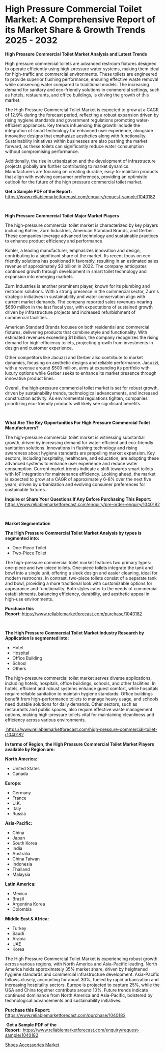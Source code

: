 <p><h1>High Pressure Commercial Toilet Market: A Comprehensive Report of its Market Share & Growth Trends 2025 - 2032</h1></p><p><strong>High Pressure Commercial Toilet Market Analysis and Latest Trends</strong></p>
<p><p>High pressure commercial toilets are advanced restroom fixtures designed to operate efficiently using high-pressure water systems, making them ideal for high-traffic and commercial environments. These toilets are engineered to provide superior flushing performance, ensuring effective waste removal while conserving water compared to traditional models. The increasing demand for sanitary and eco-friendly solutions in commercial settings, such as hotels, restaurants, and office buildings, is driving the growth of this market.</p><p>The High Pressure Commercial Toilet Market is expected to grow at a CAGR of 12.9% during the forecast period, reflecting a robust expansion driven by rising hygiene standards and government regulations promoting water-efficient appliances. Key trends influencing this growth include the integration of smart technology for enhanced user experience, alongside innovative designs that emphasize aesthetics along with functionality. Sustainability initiatives within businesses are also pushing the market forward, as these toilets can significantly reduce water consumption without compromising performance.</p><p>Additionally, the rise in urbanization and the development of infrastructure projects globally are further contributing to market dynamics. Manufacturers are focusing on creating durable, easy-to-maintain products that align with evolving consumer preferences, providing an optimistic outlook for the future of the high pressure commercial toilet market.</p></p>
<p><strong>Get a Sample PDF of the Report:&nbsp;</strong> <a href="https://www.reliablemarketforecast.com/enquiry/request-sample/1040182?utm_campaign=2267&utm_medium=2&utm_source=Github&utm_content=ia&utm_term=05022025&utm_id=high-pressure-commercial-toilet">https://www.reliablemarketforecast.com/enquiry/request-sample/1040182</a></p>
<p>&nbsp;</p>
<p><strong>High Pressure Commercial Toilet Major Market Players</strong></p>
<p><p>The high-pressure commercial toilet market is characterized by key players including Kohler, Zurn Industries, American Standard Brands, and Gerber. These companies leverage advanced technology and sustainable practices to enhance product efficiency and performance.</p><p>Kohler, a leading manufacturer, emphasizes innovation and design, contributing to a significant share of the market. Its recent focus on eco-friendly solutions has positioned it favorably, resulting in an estimated sales revenue of approximately $3 billion in 2022. The company anticipates continued growth through development in smart toilet technology and expansion into emerging markets.</p><p>Zurn Industries is another prominent player, known for its plumbing and restroom solutions. With a strong presence in the commercial sector, Zurn's strategic initiatives in sustainability and water conservation align with current market demands. The company reported sales revenues nearing $660 million in the last fiscal year, with expectations of sustained growth driven by infrastructure projects and increased refurbishment of commercial facilities.</p><p>American Standard Brands focuses on both residential and commercial fixtures, delivering products that combine style and functionality. With estimated revenues exceeding $1 billion, the company recognizes the rising demand for high-efficiency toilets, projecting growth from investments in design and customer experience.</p><p>Other competitors like Jacuzzi and Gerber also contribute to market dynamics, focusing on aesthetic designs and reliable performance. Jacuzzi, with a revenue around $500 million, aims at expanding its portfolio with luxury options while Gerber seeks to enhance its market presence through innovative product lines.</p><p>Overall, the high-pressure commercial toilet market is set for robust growth, driven by sustainability trends, technological advancements, and increased construction activity. As environmental regulations tighten, companies prioritizing eco-friendly products will likely see significant benefits.</p></p>
<p>&nbsp;</p>
<p><strong>What Are The Key Opportunities For High Pressure Commercial Toilet Manufacturers?</strong></p>
<p><p>The high-pressure commercial toilet market is witnessing substantial growth, driven by increasing demand for water-efficient and eco-friendly sanitation solutions. Innovations in flushing technology and rising awareness about hygiene standards are propelling market expansion. Key sectors, including hospitality, healthcare, and education, are adopting these advanced systems to enhance user experience and reduce water consumption. Current market trends indicate a shift towards smart toilets with IoT integration for maintenance efficiency. Looking ahead, the market is expected to grow at a CAGR of approximately 6-8% over the next five years, driven by urbanization and evolving consumer preferences for sustainable fixtures.</p></p>
<p><strong>Inquire or Share Your Questions If Any Before Purchasing This Report:</strong> <a href="https://www.reliablemarketforecast.com/enquiry/pre-order-enquiry/1040182?utm_campaign=2267&utm_medium=2&utm_source=Github&utm_content=ia&utm_term=05022025&utm_id=high-pressure-commercial-toilet">https://www.reliablemarketforecast.com/enquiry/pre-order-enquiry/1040182</a></p>
<p>&nbsp;</p>
<p><strong>Market Segmentation</strong></p>
<p><strong>The High Pressure Commercial Toilet Market Analysis by types is segmented into:</strong></p>
<p><ul><li>One-Piece Toilet</li><li>Two-Piece Toilet</li></ul></p>
<p><p>The high-pressure commercial toilet market features two primary types: one-piece and two-piece toilets. One-piece toilets integrate the tank and bowl into a single unit, offering a sleek design and easier cleaning, ideal for modern restrooms. In contrast, two-piece toilets consist of a separate tank and bowl, providing a more traditional look with customizable options for appearance and functionality. Both styles cater to the needs of commercial establishments, balancing efficiency, durability, and aesthetic appeal in high-use environments.</p></p>
<p><strong>Purchase this Report:&nbsp;</strong><a href="https://www.reliablemarketforecast.com/purchase/1040182?utm_campaign=2267&utm_medium=2&utm_source=Github&utm_content=ia&utm_term=05022025&utm_id=high-pressure-commercial-toilet">https://www.reliablemarketforecast.com/purchase/1040182</a></p>
<p>&nbsp;</p>
<p><strong>The High Pressure Commercial Toilet Market Industry Research by Application is segmented into:</strong></p>
<p><ul><li>Hotel</li><li>Hospital</li><li>Office Building</li><li>School</li><li>Others</li></ul></p>
<p><p>The high-pressure commercial toilet market serves diverse applications, including hotels, hospitals, office buildings, schools, and other facilities. In hotels, efficient and robust systems enhance guest comfort, while hospitals require reliable sanitation to maintain hygiene standards. Office buildings benefit from high-performance toilets to manage heavy usage, and schools need durable solutions for daily demands. Other sectors, such as restaurants and public spaces, also require effective waste management options, making high-pressure toilets vital for maintaining cleanliness and efficiency across various environments.</p></p>
<p><a href="https://www.reliablemarketforecast.com/high-pressure-commercial-toilet-r1040182?utm_campaign=2267&utm_medium=2&utm_source=Github&utm_content=ia&utm_term=05022025&utm_id=high-pressure-commercial-toilet">&nbsp;https://www.reliablemarketforecast.com/high-pressure-commercial-toilet-r1040182</a></p>
<p><strong>In terms of Region, the High Pressure Commercial Toilet Market Players available by Region are:</strong></p>
<p>
    <p> <strong> North America: </strong>
        <ul>
            <li>United States</li>
            <li>Canada</li>
        </ul>
        </p> 
    <p> <strong> Europe: </strong>
        <ul>
            <li>Germany</li>
            <li>France</li>
            <li>U.K.</li>
            <li>Italy</li>
            <li>Russia</li>
        </ul>
        </p> 
    <p> <strong> Asia-Pacific: </strong>
        <ul>
            <li>China</li>
            <li>Japan</li>
            <li>South Korea</li>
            <li>India</li>
            <li>Australia</li>
            <li>China Taiwan</li>
            <li>Indonesia</li>
            <li>Thailand</li>
            <li>Malaysia</li>
        </ul>
        </p> 
    <p> <strong> Latin America: </strong>
        <ul>
            <li>Mexico</li>
            <li>Brazil</li>
            <li>Argentina Korea</li>
            <li>Colombia</li>
        </ul>
        </p> 
    <p> <strong> Middle East & Africa: </strong>
        <ul>
            <li>Turkey</li>
            <li>Saudi</li>
            <li>Arabia</li>
            <li>UAE</li>
            <li>Korea</li>
        </ul>
    </p>
    </p>
<p><p>The High Pressure Commercial Toilet Market is experiencing robust growth across various regions, with North America and Asia-Pacific leading. North America holds approximately 35% market share, driven by heightened hygiene standards and commercial infrastructure development. Asia-Pacific follows closely, accounting for about 30%, fueled by rapid urbanization and increasing hospitality sectors. Europe is projected to capture 25%, while the USA and China together contribute around 10%. Future trends indicate continued dominance from North America and Asia-Pacific, bolstered by technological advancements and sustainability initiatives.</p></p>
<p><strong>Purchase this Report: </strong><a href="https://www.reliablemarketforecast.com/purchase/1040182?utm_campaign=2267&utm_medium=2&utm_source=Github&utm_content=ia&utm_term=05022025&utm_id=high-pressure-commercial-toilet">https://www.reliablemarketforecast.com/purchase/1040182</a></p>
<p>&nbsp;<strong>Get a Sample PDF of the Report:&nbsp;&nbsp;</strong><a href="https://www.reliablemarketforecast.com/enquiry/request-sample/1040182?utm_campaign=2267&utm_medium=2&utm_source=Github&utm_content=ia&utm_term=05022025&utm_id=high-pressure-commercial-toilet">https://www.reliablemarketforecast.com/enquiry/request-sample/1040182</a></p>
<p><strong></strong></p>
<p><p><a href="https://github.com/klindsey95/Market-Research-Report-List-1/blob/main/shoes-accessories-market.md?utm_campaign=2267&utm_medium=2&utm_source=Github&utm_content=ia&utm_term=05022025&utm_id=high-pressure-commercial-toilet">Shoes Accessories Market</a></p></p>